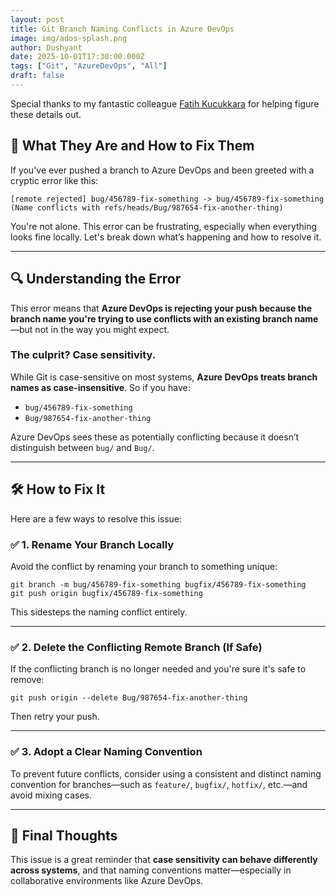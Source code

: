 ```yaml
---
layout: post
title: Git Branch Naming Conflicts in Azure DevOps
image: img/ados-splash.png
author: Dushyant
date: 2025-10-01T17:30:00.000Z
tags: ["Git", "AzureDevOps", "All"]
draft: false
---
```


Special thanks to my fantastic colleague [Fatih Kucukkara](https://www.linkedin.com/in/fatih-kucukkara-msc-0b480057/) for helping figure these details out.

## 🧩 What They Are and How to Fix Them

If you've ever pushed a branch to Azure DevOps and been greeted with a cryptic error like this:

```pwsh
[remote rejected] bug/456789-fix-something -> bug/456789-fix-something (Name conflicts with refs/heads/Bug/987654-fix-another-thing)
```

You're not alone. This error can be frustrating, especially when everything looks fine locally. Let's break down what’s happening and how to resolve it.

---

## 🔍 Understanding the Error

This error means that **Azure DevOps is rejecting your push because the branch name you're trying to use conflicts with an existing branch name**—but not in the way you might expect.

### The culprit? **Case sensitivity.**

While Git is case-sensitive on most systems, **Azure DevOps treats branch names as case-insensitive**. So if you have:

- `bug/456789-fix-something`
- `Bug/987654-fix-another-thing`

Azure DevOps sees these as potentially conflicting because it doesn’t distinguish between `bug/` and `Bug/`.

---

## 🛠️ How to Fix It

Here are a few ways to resolve this issue:

### ✅ 1. Rename Your Branch Locally

Avoid the conflict by renaming your branch to something unique:

```pwsh
git branch -m bug/456789-fix-something bugfix/456789-fix-something
git push origin bugfix/456789-fix-something
```

This sidesteps the naming conflict entirely.

---

### ✅ 2. Delete the Conflicting Remote Branch (If Safe)

If the conflicting branch is no longer needed and you're sure it's safe to remove:

```pwsh
git push origin --delete Bug/987654-fix-another-thing
```

Then retry your push.

---

### ✅ 3. Adopt a Clear Naming Convention

To prevent future conflicts, consider using a consistent and distinct naming convention for branches—such as `feature/`, `bugfix/`, `hotfix/`, etc.—and avoid mixing cases.

---

## 🧠 Final Thoughts

This issue is a great reminder that **case sensitivity can behave differently across systems**, and that naming conventions matter—especially in collaborative environments like Azure DevOps.
